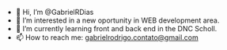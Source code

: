 - 👋 Hi, I’m @GabrielRDias
- 👀 I’m interested in a new oportunity in WEB development area.
- 🌱 I’m currently learning front and back end in the DNC Scholl.
- 📫 How to reach me: gabrielrodrigo.contato@gmail.com
